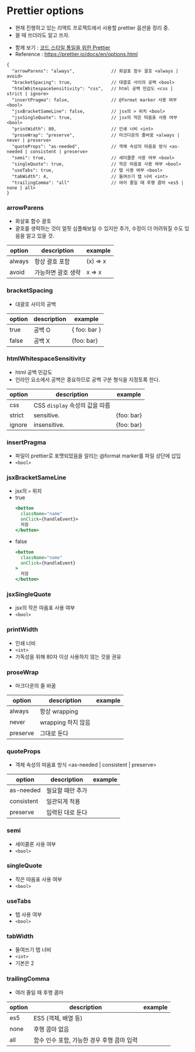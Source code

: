 # Prettier options
- 현재 진행하고 있는 리액트 프로젝트에서 사용할 prettier 옵션을 정리 중.
- 쓸 때 쓰더라도 알고 쓰자.
* 함께 보기 : [코드 스타일 통일을 위한 Prettier]([20201104]_prettier.md)
* Reference : https://prettier.io/docs/en/options.html

```text
{
  "arrowParens": "always",              // 화살표 함수 괄호 <always | avoid>
  "bracketSpacing": true,               // 대괄호 사이의 공백 <bool>
  "htmlWhitespaceSensitivity": "css",   // html 공백 민감도 <css | strict | ignore>
  "insertPragma": false,                // @format marker 사용 여부 <bool>
  "jsxBracketSameLine": false,          // jsx의 > 위치 <bool>
  "jsxSingleQuote": true,               // jsx의 작은 따옴표 사용 여부 <bool>
  "printWidth": 80,                     // 인쇄 너비 <int>
  "proseWrap": "preserve",              // 마크다운의 줄바꿈 <always | never | preserve>
  "quoteProps": "as-needed",            // 객체 속성의 따옴표 방식 <as-needed | consistent | preserve>
  "semi": true,                         // 세미콜론 사용 여부 <bool>
  "singleQuote": true,                  // 작은 따옴표 사용 여부 <bool>
  "useTabs": true,                      // 탭 사용 여부 <bool>
  "tabWidth": 4,                        // 들여쓰기 탭 너비 <int>
  "trailingComma": "all"                // 여러 줄일 때 후행 콤마 <es5 | none | all>
}
```

### arrowParens
- 화살표 함수 괄호
- 괄호를 생략하는 것이 얼핏 심플해보일 수 있지만 추가, 수정이 더 어려워질 수도 있음을 알고 있을 것.

option | description | example
--- | --- | ---
always | 항상 괄호 포함 | (x) => x
avoid | 가능하면 괄호 생략 | x => x

### bracketSpacing
- 대괄호 사이의 공백

option | description | example
--- | --- | ---
true | 공백 O | { foo: bar }
false | 공백 X | {foo: bar}

### htmlWhitespaceSensitivity
- html 공백 민감도
- 인라인 요소에서 공백은 중요하므로 공백 구분 형식을 지정토록 한다.

option | description | example
--- | --- | ---
css | CSS `display` 속성의 값을 따름 | 
strict | sensitive. | {foo: bar}
ignore | insensitive. | {foo: bar}

### insertPragma
- 파일이 prettier로 포맷되었음을 알리는 @format marker를 파일 상단에 삽입
- `<bool>`

### jsxBracketSameLine
- jsx의 `>` 위치
- true
    ```jsx
    <button
      className="name"
      onClick={handleEvent}>
      저장
    </button> 
    ```
- false
    ```jsx
    <button
      className="name"
      onClick={handleEvent}
    >
      저장
    </button> 
    ```

### jsxSingleQuote
- jsx의 작은 따옴표 사용 여부
- `<bool>`

### printWidth
- 인쇄 너비
- `<int>`
- 가독성을 위해 80자 이상 사용하지 않는 것을 권유

### proseWrap
- 마크다운의 줄 바꿈

option | description | example
--- | --- | ---
always | 항상 wrapping | 
never | wrapping 하지 않음 | 
preserve | 그대로 둔다 | 

### quoteProps
- 객체 속성의 따옴표 방식 <as-needed | consistent | preserve>

option | description | example
--- | --- | ---
as-needed | 필요할 때만 추가 | 
consistent | 일관되게 적용 | 
preserve | 입력된 대로 둔다 | 

### semi
- 세미콜론 사용 여부
- `<bool>`

### singleQuote
- 작은 따옴표 사용 여부
- `<bool>`

### useTabs
- 탭 사용 여부
- `<bool>`

### tabWidth
- 들여쓰기 탭 너비
- `<int>`
- 기본은 2

### trailingComma
- 여러 줄일 때 후행 콤마

option | description | example
--- | --- | ---
es5 | ES5 (객체, 배열 등) | 
none | 후행 콤마 없음 | 
all | 함수 인수 포함, 가능한 경우 후행 콤마 입력 | 
